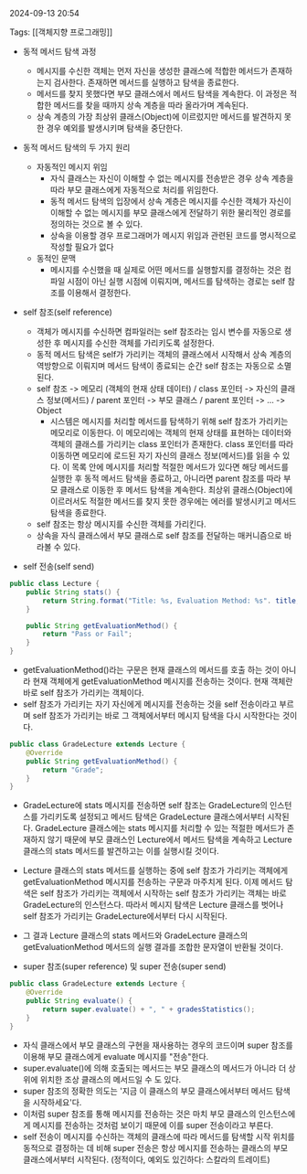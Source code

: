 
2024-09-13 20:54

Tags: [[객체지향 프로그래밍]]


- 동적 메서드 탐색 과정
	- 메시지를 수신한 객체는 먼저 자신을 생성한 클래스에 적합한 메서드가 존재하는지 검사한다. 존재하면 메서드를 실행하고 탐색을 종료한다.
	- 메서드를 찾지 못했다면 부모 클래스에서 메서드 탐색을 계속한다. 이 과정은 적합한 메서드를 찾을 때까지 상속 계층을 따라 올라가며 계속된다.
	- 상속 계층의 가장 최상위 클래스(Object)에 이르렀지만 메서드를 발견하지 못한 경우 예외를 발생시키며 탐색을 중단한다.

- 동적 메서드 탐색의 두 가지 원리
	- 자동적인 메시지 위임
		- 자식 클래스는 자신이 이해할 수 없는 메시지를 전송받은 경우 상속 계층을 따라 부모 클래스에게 자동적으로 처리를 위임한다.
		- 동적 메서드 탐색의 입장에서 상속 계층은 메시지를 수신한 객체가 자신이 이해할 수 없는 메시지를 부모 클래스에게 전달하기 위한 물리적인 경로를 정의하는 것으로 볼 수 있다.
		- 상속을 이용할 경우 프로그래머가 메시지 위임과 관련된 코드를 명시적으로 작성할 필요가 없다
	- 동적인 문맥
		- 메시지를 수신했을 때 실제로 어떤 메서드를 실행할지를 결정하는 것은 컴파일 시점이 아닌 실행 시점에 이뤄지며, 메서드를 탐색하는 경로는 self 참조를 이용해서 결정한다.

- self 참조(self reference)
	- 객체가 메시지를 수신하면 컴파일러는 self 참조라는 임시 변수를 자동으로 생성한 후 메시지를 수신한 객체를 가리키도록 설정한다.
	- 동적 메서드 탐색은 self가 가리키는 객체의 클래스에서 시작해서 상속 계층의 역방향으로 이뤄지며 메서드 탐색이 종료되는 순간 self 참조는 자동으로 소멸된다.
	- self 참조 -> 메모리 (객체의 현재 상태 데이터) / class 포인터 -> 자신의 클래스 정보(메서드) / parent 포인터 -> 부모 클래스 / parent 포인터 -> ... -> Object
		- 시스템은 메시지를 처리할 메서드를 탐색하기 위해 self 참조가 가리키는 메모리로 이동한다. 이 메모리에는 객체의 현재 상태를 표현하는 데이터와 객체의 클래스를 가리키는 class 포인터가 존재한다. class 포인터를 따라 이동하면 메모리에 로드된 자기 자신의 클래스 정보(메서드)를 읽을 수 있다. 이 목록 안에 메시지를 처리할 적절한 메서드가 있다면 해당 메서드를 실행한 후 동적 메서드 탐색을 종료하고, 아니라면 parent 참조를 따라 부모 클래스로 이동한 후 메서드 탐색을 계속한다. 최상위 클래스(Object)에 이르러서도 적절한 메서드를 찾지 못한 경우에는 에러를 발생시키고 메서드 탐색을 종료한다.
	- self 참조는 항상 메시지를 수신한 객체를 가리킨다.
	- 상속을 자식 클래스에서 부모 클래스로 self 참조를 전달하는 매커니즘으로 바라볼 수 있다.


- self 전송(self send)
```java
public class Lecture {
	public String stats() {
		return String.format("Title: %s, Evaluation Method: %s". title, getEvaluationMethod());
	}

	public String getEvaluationMethod() {
		return "Pass or Fail";
	}
}
```
- getEvaluationMethod()라는 구문은 현재 클래스의 메서드를 호출 하는 것이 아니라 현재 객체에게 getEvaluationMethod 메시지를 전송하는 것이다. 현재 객체란 바로 self 참조가 가리키는 객체이다.
- self 참조가 가리키는 자기 자신에게 메시지를 전송하는 것을 self 전송이라고 부르며 self 참조가 가리키는 바로 그 객체에서부터 메시지 탐색을 다시 시작한다는 것이다.

```java
public class GradeLecture extends Lecture {
	@Override
	public String getEvaluationMethod() {
		return "Grade";
	}
}
```
- GradeLecture에 stats 메시지를 전송하면 self 참조는 GradeLecture의 인스턴스를 가리키도록 설정되고 메서드 탐색은 GradeLecture 클래스에서부터 시작된다. GradeLecture 클래스에는 stats 메시지를 처리할 수 있는 적절한 메서드가 존재하지 않기 때문에 부모 클래스인 Lecture에서 메서드 탐색을 계속하고 Lecture 클래스의 stats 메서드를 발견하고는 이를 실행시킬 것이다.
- Lecture 클래스의 stats 메서드를 실행하는 중에 self 참조가 가리키는 객체에게 getEvaluationMethod 메시지를 전송하는 구문과 마주치게 된다. 이제 메서드 탐색은 self 참조가 가리키는 객체에서 시작하는 self 참조가 가리키는 객체는 바로 GradeLecture의 인스턴스다. 따라서 메시지 탐색은 Lecture 클래스를 벗어나 self 참조가 가리키는 GradeLecture에서부터 다시 시작된다.
- 그 결과 Lecture 클래스의 stats 메서드와 GradeLecture 클래스의 getEvaluationMethod 메서드의 실행 결과를 조합한 문자열이 반환될 것이다.

- super 참조(super reference) 및 super 전송(super send)
```java
public class GradeLecture extends Lecture {
	@Override
	public String evaluate() {
		return super.evaluate() + ", " + gradesStatistics();
	}
}
```
- 자식 클래스에서 부모 클래스의 구현을 재사용하는 경우의 코드이며 super 참조를 이용해 부모 클래스에게 evaluate 메시지를 "전송"한다.
- super.evaluate()에 의해 호출되는 메서드는 부모 클래스의 메서드가 아니라 더 상위에 위치한 조상 클래스의 메서드일 수 도 있다.
- super 참조의 정확한 의도는 '지금 이 클래스의 부모 클래스에서부터 메서드 탐색을 시작하세요'다.
- 이처럼 super 참조를 통해 메시지를 전송하는 것은 마치 부모 클래스의 인스턴스에게 메시지를 전송하는 것처럼 보이기 때문에 이를 super 전송이라고 부른다.
- self 전송이 메시지를 수신하는 객체의 클래스에 따라 메서드를 탐색할 시작 위치를 동적으로 결정하는 데 비해 super 전송은 항상 메시지를 전송하는 클래스의 부모 클래스에서부터 시작된다. (정적이다, 예외도 있긴하다: 스칼라의 트레이트)
